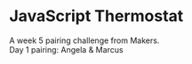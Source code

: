 JavaScript Thermostat
=========

A week 5 pairing challenge from Makers.  
Day 1 pairing: Angela & Marcus  